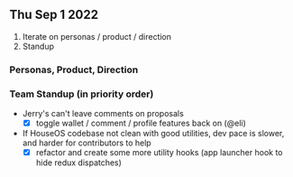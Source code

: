 ## Thu Sep 1 2022

1. Iterate on personas / product / direction
2. Standup


### Personas, Product, Direction

### Team Standup (in priority order)
- Jerry's can't leave comments on proposals
  - [x] toggle wallet / comment / profile features back on (@eli)
- If HouseOS codebase not clean with good utilities, dev pace is slower, and harder for contributors to help
  - [x] refactor and create some more utility hooks (app launcher hook to hide redux dispatches)
